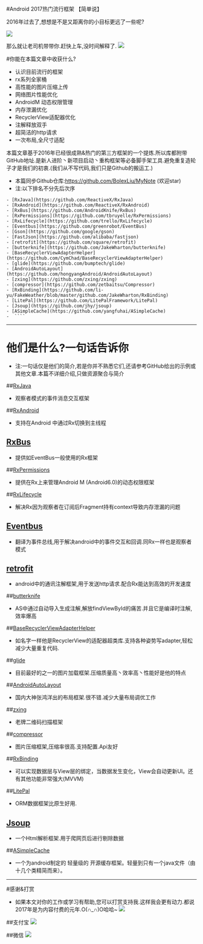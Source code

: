#Android 2017热门流行框架 【简单说】

2016年过去了,想想是不是又距离你的小目标更远了一些呢?

![](http://upload-images.jianshu.io/upload_images/1110736-a8cdf84f3101ef02.gif?imageMogr2/auto-orient/strip/h/200)


那么就让老司机带带你.赶快上车,没时间解释了.
![](http://upload-images.jianshu.io/upload_images/1110736-6ecf151b5354635d.jpg?imageMogr2/auto-orient/strip%7CimageView2/2/w/100)

#你能在本篇文章中收获什么?
 - 认识目前流行的框架
 - rx系列全家桶
 - 高性能的图片压缩上传
 - 网络图片性能优化
 - AndroidM 动态权限管理
 - 内存泄漏优化
 - RecyclerView适配器优化
 - 注解释放双手
 - 超简洁的http请求
 - 一次布局,全尺寸适配


  本篇文章基于2016年已经很成熟&热门的第三方框架的一个提炼.所以库都附带GitHub地址.是新人进阶丶新项目启动丶重构框架等必备脚手架工具.避免重复造轮子才是我们的初衷.(我们从不写代码,我们只是Github的搬运工.)
 - 本篇同步Github仓库:https://github.com/BolexLiu/MyNote (欢迎star)
 - 注:以下排名不分先后次序

 >
    - [RxJava](https://github.com/ReactiveX/RxJava)
    - [RxAndroid](https://github.com/ReactiveX/RxAndroid)
    - [RxBus](https://github.com/AndroidKnife/RxBus)
    - [RxPermissions](https://github.com/tbruyelle/RxPermissions)
    - [RxLifecycle](https://github.com/trello/RxLifecycle)
    - [Eventbus](https://github.com/greenrobot/EventBus)
    - [Gson](https://github.com/google/gson)
    - [FastJson](https://github.com/alibaba/fastjson)
    - [retrofit](https://github.com/square/retrofit)
    - [butterknife](https://github.com/JakeWharton/butterknife)
    - [BaseRecyclerViewAdapterHelper](https://github.com/CymChad/BaseRecyclerViewAdapterHelper)
    - [glide](https://github.com/bumptech/glide)
    - [AndroidAutoLayout](https://github.com/hongyangAndroid/AndroidAutoLayout)
    - [zxing](https://github.com/zxing/zxing)
    - [compressor](https://github.com/zetbaitsu/Compressor)
    - [RxBinding](https://github.com/li-yu/FakeWeather/blob/master/github.com/JakeWharton/RxBinding)
    - [LitePal](https://github.com/LitePalFramework/LitePal)
    - [Jsoup](https://github.com/jhy/jsoup)
    - [ASimpleCache](https://github.com/yangfuhai/ASimpleCache)
    -  ````

 ---

# 他们是什么?一句话告诉你
- 注:一句话仅是他们的简介,若是你并不熟悉它们,还请参考GitHub给出的示例或其他文章.本篇不详细介绍,只做资源聚合与简介


##[RxJava](https://github.com/ReactiveX/RxJava)
 - 观察者模式的事件消息交互框架

##[RxAndroid](https://github.com/ReactiveX/RxAndroid)
 - 支持在Android 中通过Rx切换到主线程

## [RxBus](https://github.com/AndroidKnife/RxBus)
 - 提供如EventBus一般使用的Rx框架

##[RxPermissions](https://github.com/tbruyelle/RxPermissions)
 - 提供在Rx上来管理Android M (Android6.0)的动态权限框架

##[RxLifecycle](https://github.com/trello/RxLifecycle)
 - 解决Rx因为观察者在订阅后Fragment持有context导致内存泄漏的问题

## [Eventbus](https://github.com/greenrobot/EventBus)
- 翻译为事件总线,用于解决android中的事件交互和回调.同Rx一样也是观察者模式

## [retrofit](https://github.com/square/retrofit)
- android中的通讯注解框架,用于发送http请求.配合Rx能达到高效的开发速度

##[butterknife](https://github.com/JakeWharton/butterknife)
 - AS中通过自动导入生成注解,解放findViewById的痛苦.并且它是编译时注解,效率爆高

##[BaseRecyclerViewAdapterHelper](https://github.com/CymChad/BaseRecyclerViewAdapterHelper)
 - 如名字一样他是RecyclerView的适配器超类库.支持各种姿势写adapter,轻松减少大量重复代码.

##[glide](https://github.com/bumptech/glide)
 - 目前最好的之一的图片加载框架.压缩质量高丶效率高丶性能好是他的特点

##[AndroidAutoLayout](https://github.com/hongyangAndroid/AndroidAutoLayout)
- 国内大神张鸿洋出的布局框架.很不错.减少大量布局调优工作

##[zxing](https://github.com/zxing/zxing)
- 老牌二维码扫描框架

##[compressor](https://github.com/zetbaitsu/Compressor)
- 图片压缩框架,压缩率很高.支持配置.Api友好

##[RxBinding](https://github.com/li-yu/FakeWeather/blob/master/github.com/JakeWharton/RxBinding)
- 可以实现数据层与View层的绑定，当数据发生变化，View会自动更新UI。还有其他功能非常强大(MVVM)

##[LitePal](https://github.com/LitePalFramework/LitePal)
- ORM数据框架比原生好用.

## [Jsoup](https://github.com/jhy/jsoup)
- 一个Html解析框架.用于爬网页后进行剔除数据

##[ASimpleCache](https://github.com/yangfuhai/ASimpleCache)
 - 一个为android制定的 轻量级的 开源缓存框架。轻量到只有一个java文件（由十几个类精简而来）。



---
#感谢&打赏
- 如果本文对你的工作或学习有帮助,您可以打赏支持我.这样我会更有动力.都说2017年是为内容付费的元年.O(∩_∩)O哈哈~
![](http://upload-images.jianshu.io/upload_images/1110736-c57defa4b04682f6.png?imageMogr2/auto-orient/strip%7CimageView2/2/w/1240)

##支付宝
![](http://upload-images.jianshu.io/upload_images/1110736-b0ea390490081c5b.png?imageMogr2/auto-orient/strip%7CimageView2/2/h/300)

##微信
![](http://upload-images.jianshu.io/upload_images/1110736-a3a7f345e0cc17ad.png?imageMogr2/auto-orient/strip%7CimageView2/2/h/300)